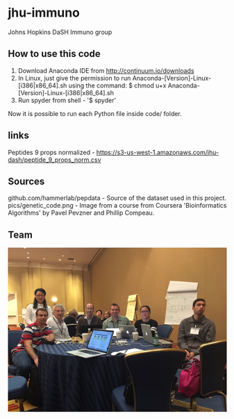 # jhu-immuno
Johns Hopkins DaSH Immuno group

## How to use this code

1. Download Anaconda IDE from http://continuum.io/downloads
2. In Linux, just give the permission to run Anaconda-[Version]-Linux-[i386|x86_64].sh using the command:
$ chmod u+x Anaconda-[Version]-Linux-[i386|x86_64].sh
3. Run spyder from shell - '$ spyder'

Now it is possible to run each Python file inside code/ folder.

## links

Peptides 9 props normalized - https://s3-us-west-1.amazonaws.com/jhu-dash/peptide_9_props_norm.csv

## Sources

github.com/hammerlab/pepdata - Source of the dataset used in this project.
pics/genetic_code.png - Image from a course from Coursera 'Bioinformatics Algorithms' by Pavel Pevzner and Phillip Compeau.


## Team

![The team](team.jpg)


